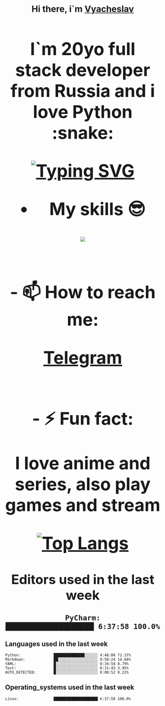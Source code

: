 <h1 align='center'>Hi there, i`m <a href='t.me/syavabrazzzers'>Vyacheslav<a/> <h1/>

<p>I`m 20yo full stack developer from Russia and i love Python :snake: <p/>

<a href="https://git.io/typing-svg"><img src="https://readme-typing-svg.herokuapp.com?font=Fira+Code&duration=3000&pause=1000&multiline=true&width=750&height=60&lines=I+am+an+information+security+specialist;+studying+at+the+Belgorod+State+National+Research+University" alt="Typing SVG" /></a>
<br>
- My skills :sunglasses:
<p align="center">
    <img src="https://skillicons.dev/icons?i=git,docker,linux,postgres,mysql,python,django,fastapi,javascript,typescript,react,next,tailwind" />
<p/>

<br>
- 📫 How to reach me: 
<p>
<a href='t.me/syavabrazzzers'>Telegram<a/>
<p/>
<br>
- ⚡ Fun fact: <p>I love anime and series, also play games and stream<p/>



[![Top Langs](https://github-readme-stats.vercel.app/api/top-langs/?username=syavabrazzzers&layout=compact)](https://github.com/syavabrazzzers/github-readme-stats)

<!--START_SECTION:waka-->
## Editors used in the last week
``` text
PyCharm:              ████████████████████ 6:37:58 100.0%
```
## Languages used in the last week
``` text
Python:               ██████████████░░░░░░ 4:48:00 72.37%
Markdown:             ██░░░░░░░░░░░░░░░░░░ 0:58:24 14.68%
YAML:                 █░░░░░░░░░░░░░░░░░░░ 0:34:58 8.79%
Text:                 █░░░░░░░░░░░░░░░░░░░ 0:15:43 3.95%
AUTO_DETECTED:        █░░░░░░░░░░░░░░░░░░░ 0:00:52 0.22%
```
## Operating_systems used in the last week
``` text
Linux:                ████████████████████ 6:37:58 100.0%
```

<!--END_SECTION:waka-->

